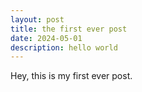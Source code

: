 ```yaml
---
layout: post
title: the first ever post
date: 2024-05-01 
description: hello world
---
```

Hey, this is my first ever post. 

